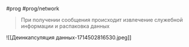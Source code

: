 #prog #prog/network  

> При получении сообщения происходит извлечение служебной информации и распаковка данных

![[Деинкапсуляция данных-1714502816530.jpeg]]